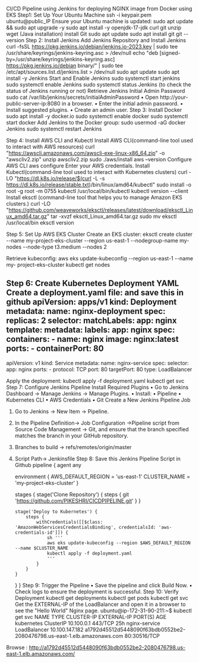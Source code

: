 CI/CD Pipeline using Jenkins for deploying NGINX image from Docker using EKS
Step1: Set Up Your Ubuntu Machine
ssh -i keypair.pem ubuntu@public_IP
Ensure your Ubuntu machine is updated:
sudo apt update && sudo apt upgrade -y
sudo apt install -y openjdk-17-jdk curl git unzip wget                    (Java installation)
install Git 
sudo apt update
sudo apt install git
git --version
Step 2: Install Jenkins
Add Jenkins Repository and Install Jenkins
curl -fsSL https://pkg.jenkins.io/debian/jenkins.io-2023.key | sudo tee \
  /usr/share/keyrings/jenkins-keyring.asc > /dev/null
echo "deb [signed-by=/usr/share/keyrings/jenkins-keyring.asc] \
  https://pkg.jenkins.io/debian binary/" | sudo tee \
  /etc/apt/sources.list.d/jenkins.list > /dev/null
sudo apt update
sudo apt install -y Jenkins
Start and Enable Jenkins
sudo systemctl start jenkins
sudo systemctl enable Jenkins
sudo systemctl status Jenkins    (to check the status of Jenkins running or not)
Retrieve Jenkins Initial Admin Password
sudo cat /var/lib/jenkins/secrets/initialAdminPassword
•  Open http://your-public-server-ip:8080 in a browser.
•  Enter the initial admin password.
•  Install suggested plugins.
•  Create an admin user.
Step 3: Install Docker
sudo apt install -y docker.io
sudo systemctl enable docker
sudo systemctl start docker
Add Jenkins to the Docker group:
sudo usermod -aG docker Jenkins
sudo systemctl restart Jenkins

Step 4: Install AWS CLI and Kubectl
Install AWS CLI(command-line tool used to interact with AWS resources)
curl "https://awscli.amazonaws.com/awscli-exe-linux-x86_64.zip" -o "awscliv2.zip"
unzip awscliv2.zip
sudo ./aws/install
aws –version
Configure AWS CLI 
aws configure
Enter your AWS credentials.
Install Kubectl(command-line tool used to interact with Kubernetes clusters)
curl -LO "https://dl.k8s.io/release/$(curl -L -s https://dl.k8s.io/release/stable.txt)/bin/linux/amd64/kubectl"
sudo install -o root -g root -m 0755 kubectl /usr/local/bin/kubectl
kubectl version --client
Install eksctl   (command-line tool that helps you to manage Amazon EKS clusters.)
curl -LO "https://github.com/weaveworks/eksctl/releases/latest/download/eksctl_Linux_amd64.tar.gz"
tar -xvzf eksctl_Linux_amd64.tar.gz
sudo mv eksctl /usr/local/bin
eksctl version

Step 5: Set Up AWS EKS Cluster
Create an EKS cluster:
eksctl create cluster --name my-project-eks-cluster --region us-east-1 --nodegroup-name my-nodes --node-type t3.medium --nodes 2

Retrieve kubeconfig:
aws eks update-kubeconfig --region us-east-1 --name my- project-eks-cluster
kubectl get nodes

Step 6: Create Kubernetes Deployment YAML
Create a deployment.yaml file: and save this in github
apiVersion: apps/v1
kind: Deployment
metadata:
  name: nginx-deployment
spec:
  replicas: 2
  selector:
    matchLabels:
      app: nginx
  template:
    metadata:
      labels:
        app: nginx
    spec:
      containers:
      - name: nginx
        image: nginx:latest
        ports:
        - containerPort: 80
----------
apiVersion: v1
kind: Service
metadata:
  name: nginx-service
spec:
  selector:
    app: nginx
  ports:
    - protocol: TCP
      port: 80
      targetPort: 80
  type: LoadBalancer


Apply the deployment:
kubectl apply -f deployment.yaml
kubectl get svc
Step 7: Configure Jenkins Pipeline
Install Required Plugins
•  Go to Jenkins Dashboard → Manage Jenkins → Manage Plugins.
•  Install:
•	Pipeline
•	Kubernetes CLI
•	AWS Credentials
•	Git
Create a New Jenkins Pipeline Job
1.	Go to Jenkins → New Item → Pipeline.
2.	In the Pipeline Definition→ Job Configuration →Pipeline script from Source Code Management → Git, and ensure that the branch specified matches the branch in your GitHub repository.
3.	Branches to build -> refs/remotes/origin/master
4.	Script Path-> Jenkinsfile
Step 8:  Save this  Jenkins Pipeline Script in Github
pipeline {
    agent any

    environment {
        AWS_DEFAULT_REGION = 'us-east-1'
        CLUSTER_NAME = 'my-project-eks-cluster'
    }

    stages {
        stage('Clone Repository') {
            steps {
                git 'https://github.com/PIKESHRI/CICDPIPELINE.git'
            }
        }

        stage('Deploy to Kubernetes') {
            steps {
                withCredentials([[$class: 'AmazonWebServicesCredentialsBinding', credentialsId: 'aws-credentials-id']]) {
                    sh '''
                    aws eks update-kubeconfig --region $AWS_DEFAULT_REGION --name $CLUSTER_NAME
                    kubectl apply -f deployment.yaml
                    '''
                }
            }
        }
    }
}
Step 9: Trigger the Pipeline
•	Save the pipeline and click Build Now.
•	Check logs to ensure the deployment is successful.
Step 10: Verify Deployment
kubectl get deployments
kubectl get pods
kubectl get svc
Get the EXTERNAL-IP of the LoadBalancer and open it in a browser to see the "Hello World" Nginx page.
ubuntu@ip-172-31-90-211:~$ kubectl get svc
NAME            TYPE           CLUSTER-IP       EXTERNAL-IP                                                               PORT(S)        AGE
kubernetes      ClusterIP      10.100.0.1       <none>                                                                    443/TCP        25h
nginx-service   LoadBalancer   10.100.147.182   a1792d45512d5448090f63bdb0552be2-2080476798.us-east-1.elb.amazonaws.com   80:30516/TCP   

Browse :
http://a1792d45512d5448090f63bdb0552be2-2080476798.us-east-1.elb.amazonaws.com/

